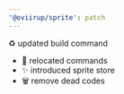 ```yaml
---
'@oviirup/sprite': patch
---
```


♻️ updated build command

- 🚚 relocated commands
- ✨ introduced sprite store
- 🗑️ remove dead codes
